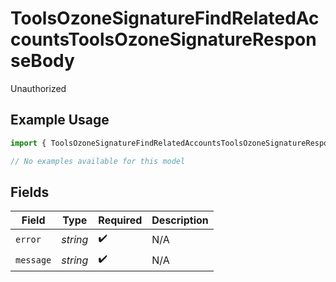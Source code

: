 # ToolsOzoneSignatureFindRelatedAccountsToolsOzoneSignatureResponseBody

Unauthorized

## Example Usage

```typescript
import { ToolsOzoneSignatureFindRelatedAccountsToolsOzoneSignatureResponseBody } from "bluesky/models/errors";

// No examples available for this model
```

## Fields

| Field              | Type               | Required           | Description        |
| ------------------ | ------------------ | ------------------ | ------------------ |
| `error`            | *string*           | :heavy_check_mark: | N/A                |
| `message`          | *string*           | :heavy_check_mark: | N/A                |